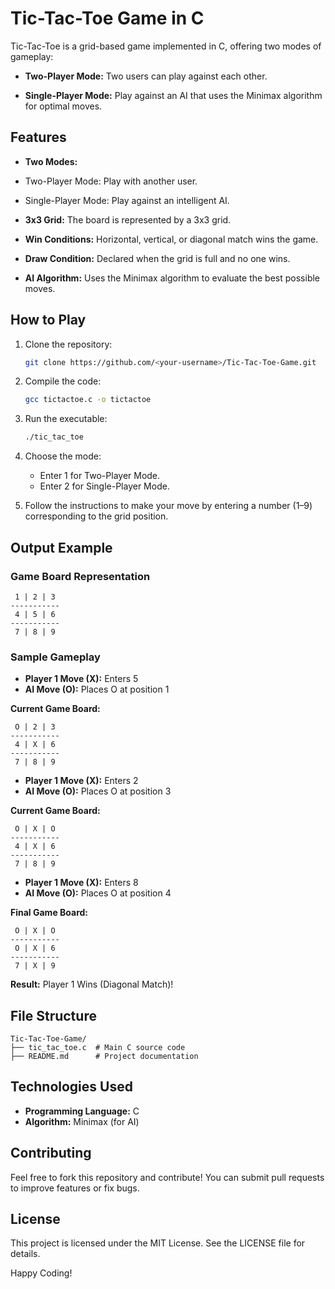# Tic-Tac-Toe Game in C

Tic-Tac-Toe is a grid-based game implemented in C, offering two modes of gameplay:

- **Two-Player Mode:** Two users can play against each other.

- **Single-Player Mode:** Play against an AI that uses the Minimax algorithm for optimal moves.

## Features

- **Two Modes:**

- Two-Player Mode: Play with another user.

- Single-Player Mode: Play against an intelligent AI.

- **3x3 Grid:** The board is represented by a 3x3 grid.
- **Win Conditions:** Horizontal, vertical, or diagonal match wins the game.
- **Draw Condition:** Declared when the grid is full and no one wins.
- **AI Algorithm:** Uses the Minimax algorithm to evaluate the best possible moves.

## How to Play

1. Clone the repository:

     ```bash
     git clone https://github.com/<your-username>/Tic-Tac-Toe-Game.git
     ```

2. Compile the code:

     ```bash
     gcc tictactoe.c -o tictactoe
     ```

3. Run the executable:

     ```bash
     ./tic_tac_toe
     ```

4. Choose the mode:
     - Enter 1 for Two-Player Mode.
     - Enter 2 for Single-Player Mode.
5. Follow the instructions to make your move by entering a number (1–9) corresponding to the grid position.

## Output Example

### Game Board Representation

```plaintext
 1 | 2 | 3
-----------
 4 | 5 | 6
-----------
 7 | 8 | 9
```

### Sample Gameplay

- **Player 1 Move (X):** Enters 5
- **AI Move (O):** Places O at position 1

**Current Game Board:**

```plaintext
 O | 2 | 3
-----------
 4 | X | 6
-----------
 7 | 8 | 9
```

- **Player 1 Move (X):** Enters 2
- **AI Move (O):** Places O at position 3

**Current Game Board:**

```plaintext
 O | X | O
-----------
 4 | X | 6
-----------
 7 | 8 | 9
```

- **Player 1 Move (X):** Enters 8
- **AI Move (O):** Places O at position 4

**Final Game Board:**

```plaintext
 O | X | O
-----------
 O | X | 6
-----------
 7 | X | 9
```

**Result:** Player 1 Wins (Diagonal Match)!

## File Structure

```plaintext
Tic-Tac-Toe-Game/
├── tic_tac_toe.c  # Main C source code
├── README.md      # Project documentation
```

## Technologies Used

- **Programming Language:** C
- **Algorithm:** Minimax (for AI)

## Contributing

Feel free to fork this repository and contribute! You can submit pull requests to improve features or fix bugs.

## License

This project is licensed under the MIT License. See the LICENSE file for details.

Happy Coding!
